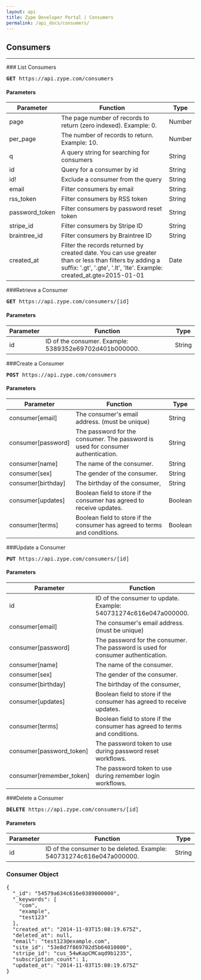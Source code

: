 ```yaml
---
layout: api
title: Zype Developer Portal | Consumers
permalink: /api_docs/consumers/
---
```


## Consumers
<hr />
### List Consumers
<pre>
<b>GET</b> https://api.zype.com/consumers
</pre>

#### Parameters

Parameter | Function | Type
--------- | -------- | ----
page      | The page number of records to return (zero indexed). Example: 0. | Number
per_page  | The number of records to return. Example: 10. | Number
q         | A query string for searching for consumers | String
id        | Query for a consumer by id | String
id!       | Exclude a consumer from the query | String
email     | Filter consumers by email | String
rss_token | Filter consumers by RSS token | String
password_token | Filter consumers by password reset token | String
stripe_id | Filter consumers by Stripe ID | String
braintree_id | Filter consumers by Braintree ID | String
created_at | Filter the records returned by created date. You can use greater than or less than filters by adding a suffix: '.gt', '.gte', '.lt', 'lte'. Example: created_at.gte=2015-01-01 | Date

###Retrieve a Consumer
<pre><b>GET</b> https://api.zype.com/consumers/[id]
</pre>

#### Parameters

Parameter | Function | Type
--------- | -------- | ----
id        | ID of the consumer. Example: 5389352e69702d401b000000. | String

###Create a Consumer
<pre><b>POST</b> https://api.zype.com/consumers
</pre>

#### Parameters

Parameter | Function | Type
--------- | -------- | ----
consumer[email] | The consumer's email address. (must be unique) | String
consumer[password] | The password for the consumer. The password is used for consumer authentication. | String
consumer[name] | The name of the consumer. | String
consumer[sex] | The gender of the consumer. | String
consumer[birthday] | The birthday of the consumer, | String
consumer[updates] | Boolean field to store if the consumer has agreed to receive updates. | Boolean
consumer[terms] | Boolean field to store if the consumer has agreed to terms and conditions. | Boolean

###Update a Consumer
<pre><b>PUT</b> https://api.zype.com/consumers/[id]</pre>

#### Parameters

Parameter | Function | Type
--------- | -------- | ----
id | ID of the consumer to update. Example: 540731274c616e047a000000. | String
consumer[email] | The consumer's email address. (must be unique) | String
consumer[password] | The password for the consumer. The password is used for consumer authentication. | String
consumer[name] | The name of the consumer. | String
consumer[sex] | The gender of the consumer. | String
consumer[birthday] | The birthday of the consumer, | String
consumer[updates] | Boolean field to store if the consumer has agreed to receive updates. | Boolean
consumer[terms] | Boolean field to store if the consumer has agreed to terms and conditions. | Boolean
consumer[password_token] | The password token to use during password reset workflows. | String
consumer[remember_token] | The password token to use during remember login workflows. | String

###Delete a Consumer
<pre><b>DELETE</b> https://api.zype.com/consumers/[id]
</pre>

#### Parameters

Parameter | Function | Type
--------- | -------- | ----
id | ID of the consumer to be deleted. Example: 540731274c616e047a000000. | String

### Consumer Object

<pre>
{
  "_id": "54579a634c616e0389000000",
  "_keywords": [
    "com",
    "example",
    "test123"
  ],
  "created_at": "2014-11-03T15:08:19.675Z",
  "deleted_at": null,
  "email": "test123@example.com",
  "site_id": "53e8d7f869702d5b64010000",
  "stripe_id": "cus_54wKapCMCaqd9b1235",
  "subscription_count": 1,
  "updated_at": "2014-11-03T15:08:19.675Z"
}
</pre>